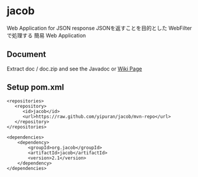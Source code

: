 # jacob
Web Application  for JSON response
JSONを返すことを目的とした WebFilter で処理する 簡易 Web Application

## Document
Extract doc / doc.zip and see the Javadoc
or [Wiki Page](../../wiki)


## Setup pom.xml
```
<repositories>
   <repository>
      <id>jacob</id>
      <url>https://raw.github.com/yipuran/jacob/mvn-repo</url>
   </repository>
</repositories>

<dependencies>
    <dependency>
        <groupId>org.jacob</groupId>
        <artifactId>jacob</artifactId>
        <version>2.1</version>
    </dependency>
</dependencies>

```
